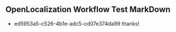 ## OpenLocalization Workflow Test MarkDown
* ed5953a5-c526-4b1e-adc5-cd07e374da99 thanks!

<!--HONumber=Jul16_HO3-->


